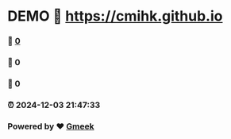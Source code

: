 # DEMO :link: https://cmihk.github.io 
### :page_facing_up: [0](https://cmihk.github.io/tag.html) 
### :speech_balloon: 0 
### :hibiscus: 0 
### :alarm_clock: 2024-12-03 21:47:33 
### Powered by :heart: [Gmeek](https://github.com/Meekdai/Gmeek)
